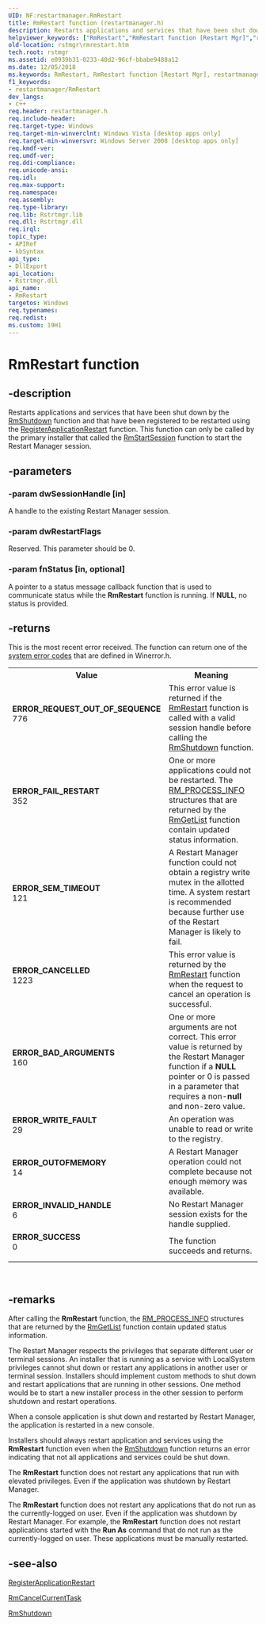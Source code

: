 ```yaml
---
UID: NF:restartmanager.RmRestart
title: RmRestart function (restartmanager.h)
description: Restarts applications and services that have been shut down by the RmShutdown function and that have been registered to be restarted using the RegisterApplicationRestart function.
helpviewer_keywords: ["RmRestart","RmRestart function [Restart Mgr]","restartmanager/RmRestart","rstmgr.rmrestart"]
old-location: rstmgr\rmrestart.htm
tech.root: rstmgr
ms.assetid: e0939b31-0233-40d2-96cf-bbabe9488a12
ms.date: 12/05/2018
ms.keywords: RmRestart, RmRestart function [Restart Mgr], restartmanager/RmRestart, rstmgr.rmrestart
f1_keywords:
- restartmanager/RmRestart
dev_langs:
- c++
req.header: restartmanager.h
req.include-header: 
req.target-type: Windows
req.target-min-winverclnt: Windows Vista [desktop apps only]
req.target-min-winversvr: Windows Server 2008 [desktop apps only]
req.kmdf-ver: 
req.umdf-ver: 
req.ddi-compliance: 
req.unicode-ansi: 
req.idl: 
req.max-support: 
req.namespace: 
req.assembly: 
req.type-library: 
req.lib: Rstrtmgr.lib
req.dll: Rstrtmgr.dll
req.irql: 
topic_type:
- APIRef
- kbSyntax
api_type:
- DllExport
api_location:
- Rstrtmgr.dll
api_name:
- RmRestart
targetos: Windows
req.typenames: 
req.redist: 
ms.custom: 19H1
---
```


# RmRestart function


## -description


Restarts applications and services that have been shut down by the <a href="https://docs.microsoft.com/windows/desktop/api/restartmanager/nf-restartmanager-rmshutdown">RmShutdown</a> function and that have been registered to be restarted using the <a href="https://docs.microsoft.com/windows/desktop/api/winbase/nf-winbase-registerapplicationrestart">RegisterApplicationRestart</a> function. This function can only be called by the primary installer that called the <a href="https://docs.microsoft.com/windows/desktop/api/restartmanager/nf-restartmanager-rmstartsession">RmStartSession</a> function to start the Restart Manager session.


## -parameters




### -param dwSessionHandle [in]

A handle to the existing Restart Manager session.


### -param dwRestartFlags

Reserved. This parameter should be 0.


### -param fnStatus [in, optional]

A pointer to a status message callback function that is used to communicate status while the <b>RmRestart</b> function is running. If <b>NULL</b>, no status is provided.


## -returns



This is the most recent error received. The function can return one of the <a href="https://docs.microsoft.com/windows/desktop/Debug/system-error-codes">system error codes</a> that are defined in Winerror.h.

<table>
<tr>
<th>Value</th>
<th>Meaning</th>
</tr>
<tr>
<td width="40%">
<dl>
<dt><b>ERROR_REQUEST_OUT_OF_SEQUENCE</b></dt>
<dt>776</dt>
</dl>
</td>
<td width="60%">
This error value is returned if the <a href="https://docs.microsoft.com/windows/desktop/api/restartmanager/nf-restartmanager-rmrestart">RmRestart</a> function is called with a valid session handle before calling the <a href="https://docs.microsoft.com/windows/desktop/api/restartmanager/nf-restartmanager-rmshutdown">RmShutdown</a> function.

</td>
</tr>
<tr>
<td width="40%">
<dl>
<dt><b>ERROR_FAIL_RESTART</b></dt>
<dt>352</dt>
</dl>
</td>
<td width="60%">
One or more applications could not be restarted. The <a href="https://docs.microsoft.com/windows/desktop/api/restartmanager/ns-restartmanager-rm_process_info">RM_PROCESS_INFO</a> structures that are returned by the <a href="https://docs.microsoft.com/windows/desktop/api/restartmanager/nf-restartmanager-rmgetlist">RmGetList</a> function contain updated status information.

</td>
</tr>
<tr>
<td width="40%">
<dl>
<dt><b>ERROR_SEM_TIMEOUT</b></dt>
<dt>121</dt>
</dl>
</td>
<td width="60%">
A Restart Manager function could not obtain a registry write mutex in the allotted time. A system restart is recommended because further use of the Restart Manager is likely to fail.

</td>
</tr>
<tr>
<td width="40%">
<dl>
<dt><b>ERROR_CANCELLED</b></dt>
<dt>1223</dt>
</dl>
</td>
<td width="60%">
This error value is returned by the <a href="https://docs.microsoft.com/windows/desktop/api/restartmanager/nf-restartmanager-rmrestart">RmRestart</a> function when the request to cancel an operation is successful.

</td>
</tr>
<tr>
<td width="40%">
<dl>
<dt><b>ERROR_BAD_ARGUMENTS</b></dt>
<dt>160</dt>
</dl>
</td>
<td width="60%">
One or more arguments are not correct. This error value is returned by the Restart Manager function if a <b>NULL</b> pointer or 0 is passed in a parameter that requires a non-<b>null</b> and non-zero value.

</td>
</tr>
<tr>
<td width="40%">
<dl>
<dt><b>ERROR_WRITE_FAULT</b></dt>
<dt>29</dt>
</dl>
</td>
<td width="60%">
An operation was unable  to read or write to the registry.

</td>
</tr>
<tr>
<td width="40%">
<dl>
<dt><b>ERROR_OUTOFMEMORY</b></dt>
<dt>14</dt>
</dl>
</td>
<td width="60%">
A Restart Manager operation could not complete because not enough memory was available.

</td>
</tr>
<tr>
<td width="40%">
<dl>
<dt><b>ERROR_INVALID_HANDLE</b></dt>
<dt>6</dt>
</dl>
</td>
<td width="60%">
No Restart Manager session exists for the handle supplied.

</td>
</tr>
<tr>
<td width="40%">
<dl>
<dt><b>ERROR_SUCCESS</b></dt>
<dt>0</dt>
</dl>
</td>
<td width="60%">
The function succeeds and returns.

</td>
</tr>
</table>
 




## -remarks



After calling the <b>RmRestart</b> function, the <a href="https://docs.microsoft.com/windows/desktop/api/restartmanager/ns-restartmanager-rm_process_info">RM_PROCESS_INFO</a> structures that are returned by the <a href="https://docs.microsoft.com/windows/desktop/api/restartmanager/nf-restartmanager-rmgetlist">RmGetList</a> function contain updated status information.  

The Restart Manager respects the privileges that separate different user or terminal sessions. An installer that is running as a service with LocalSystem privileges cannot shut down or restart any applications in another user or terminal session.  Installers should implement custom methods to shut down and restart applications that are running in other sessions. One method would be to start a new   installer process  in the other session to perform shutdown and restart operations.

When a console application is shut down and restarted by Restart Manager, the application is restarted in a new console.

Installers should always restart application and services using the <b>RmRestart</b> function even when the <a href="https://docs.microsoft.com/windows/desktop/api/restartmanager/nf-restartmanager-rmshutdown">RmShutdown</a> function returns an error indicating that not all applications and services could be shut down.

The <b>RmRestart</b> function does not restart any applications that run with elevated privileges. Even if the application was shutdown by Restart Manager. 


 The <b>RmRestart</b> function does not restart any applications that do not run as the currently-logged on user. Even if the application was shutdown by Restart Manager. For example, the <b>RmRestart</b> function does not restart applications started with the <b>Run As</b> command that do not run as the currently-logged on user. These applications must be manually restarted. 




## -see-also




<a href="https://docs.microsoft.com/windows/desktop/api/winbase/nf-winbase-registerapplicationrestart">RegisterApplicationRestart</a>



<a href="https://docs.microsoft.com/windows/desktop/api/restartmanager/nf-restartmanager-rmcancelcurrenttask">RmCancelCurrentTask</a>



<a href="https://docs.microsoft.com/windows/desktop/api/restartmanager/nf-restartmanager-rmshutdown">RmShutdown</a>
 

 

